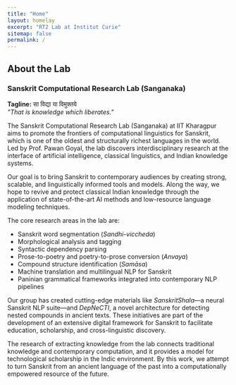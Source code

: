```yaml
---
title: "Home"
layout: homelay
excerpt: "RT2 Lab at Institut Curie"
sitemap: false
permalink: /
---
```


## About the Lab

### Sanskrit Computational Research Lab (Sanganaka)  
**Tagline:** सा विद्या या विमुक्तये  
*"That is knowledge which liberates."*

The Sanskrit Computational Research Lab (Sanganaka) at IIT Kharagpur aims to promote the frontiers of computational linguistics for Sanskrit, which is one of the oldest and structurally richest languages in the world. Led by Prof. Pawan Goyal, the lab discovers interdisciplinary research at the interface of artificial intelligence, classical linguistics, and Indian knowledge systems.

Our goal is to bring Sanskrit to contemporary audiences by creating strong, scalable, and linguistically informed tools and models. Along the way, we hope to revive and protect classical Indian knowledge through the application of state-of-the-art AI methods and low-resource language modeling techniques.

The core research areas in the lab are:

- Sanskrit word segmentation (*Sandhi-viccheda*)
- Morphological analysis and tagging
- Syntactic dependency parsing
- Prose-to-poetry and poetry-to-prose conversion (*Anvaya*)
- Compound structure identification (*Samāsa*)
- Machine translation and multilingual NLP for Sanskrit
- Paninian grammatical frameworks integrated into contemporary NLP pipelines

Our group has created cutting-edge materials like *SanskritShala*—a neural Sanskrit NLP suite—and *DepNeCTI*, a novel architecture for detecting nested compounds in ancient texts. These initiatives are part of the development of an extensive digital framework for Sanskrit to facilitate education, scholarship, and cross-linguistic discovery.

The research of extracting knowledge from the lab connects traditional knowledge and contemporary computation, and it provides a model for technological scholarship in the Indic environment. By this work, we attempt to turn Sanskrit from an ancient language of the past into a computationally empowered resource of the future.
